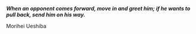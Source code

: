 _**When an opponent comes forward, move in and greet him; if he wants to pull back, send him on his way.**_

Morihei Ueshiba